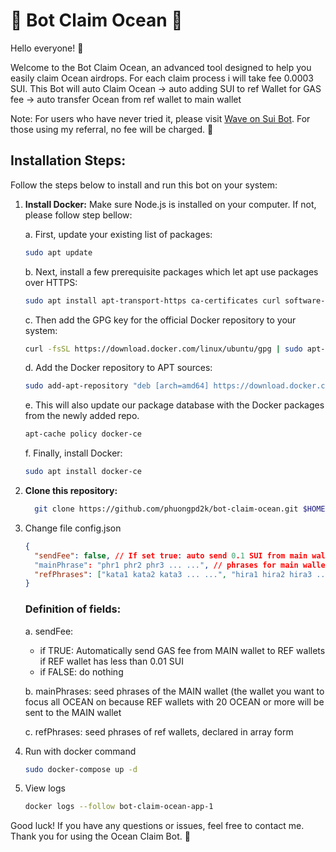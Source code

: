 # 🌊 Bot Claim Ocean 🌊

Hello everyone! 👋

Welcome to the Bot Claim Ocean, an advanced tool designed to help you easily claim Ocean airdrops. For each claim process i will take fee 0.0003 SUI.
This Bot will auto Claim Ocean -> auto adding SUI to ref Wallet for GAS fee -> auto transfer Ocean from ref wallet to main wallet

Note: For users who have never tried it, please visit [Wave on Sui Bot](t.me/waveonsuibot/walletapp?startapp=3831437). For those using my referral, no fee will be charged. 🚀

## Installation Steps:

Follow the steps below to install and run this bot on your system:

1.  **Install Docker:** Make sure Node.js is installed on your computer. If not, please follow step bellow:

    a. First, update your existing list of packages:

    ```bash
    sudo apt update
    ```

    b. Next, install a few prerequisite packages which let apt use packages over HTTPS:

    ```bash
    sudo apt install apt-transport-https ca-certificates curl software-properties-common
    ```

    c. Then add the GPG key for the official Docker repository to your system:

    ```bash
    curl -fsSL https://download.docker.com/linux/ubuntu/gpg | sudo apt-key add -
    ```

    d. Add the Docker repository to APT sources:

    ```bash
    sudo add-apt-repository "deb [arch=amd64] https://download.docker.com/linux/ubuntu focal stable"
    ```

    e. This will also update our package database with the Docker packages from the newly added repo.

    ```bash
    apt-cache policy docker-ce
    ```

    f. Finally, install Docker:

    ```bash
    sudo apt install docker-ce
    ```

2.  **Clone this repository:**

    ```bash
      git clone https://github.com/phuongpd2k/bot-claim-ocean.git $HOME/bot-claim-ocean && cd $HOME/bot-claim-ocean
    ```

3.  Change file config.json

    ```json
    {
      "sendFee": false, // If set true: auto send 0.1 SUI from main wallet to ref wallet if ref have SUI lower than 0.1
      "mainPhrase": "phr1 phr2 phr3 ... ...", // phrases for main wallet
      "refPhrases": ["kata1 kata2 kata3 ... ...", "hira1 hira2 hira3 ... ..."] // phrases for ref wallet
    }
    ```

    ### Definition of fields:

    a. sendFee: 
    - if TRUE:  Automatically send GAS fee from MAIN wallet to REF wallets if REF wallet has less than 0.01 SUI
    - if FALSE: do nothing
    
    b. mainPhrases: seed phrases of the MAIN wallet (the wallet you want to focus all OCEAN on because REF wallets with 20 OCEAN or more will be sent to the MAIN wallet
    
    c. refPhrases: seed phrases of ref wallets, declared in array form



4.  Run with docker command
    ```bash
    sudo docker-compose up -d
    ```
5.  View logs
    ```bash
    docker logs --follow bot-claim-ocean-app-1
    ```

Good luck! If you have any questions or issues, feel free to contact me. Thank you for using the Ocean Claim Bot. 🚀
